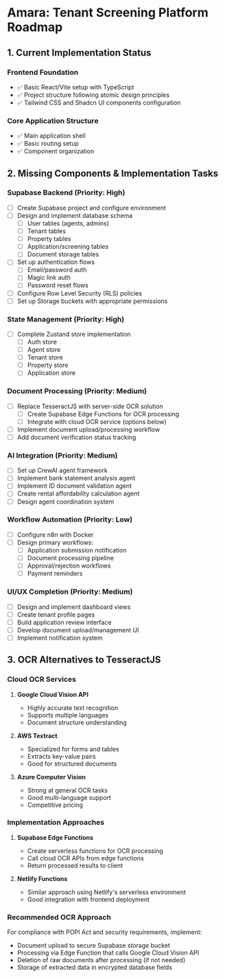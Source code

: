 # Amara: Tenant Screening Platform Roadmap

## 1. Current Implementation Status

### Frontend Foundation

- ✅ Basic React/Vite setup with TypeScript
- ✅ Project structure following atomic design principles
- ✅ Tailwind CSS and Shadcn UI components configuration

### Core Application Structure

- ✅ Main application shell
- ✅ Basic routing setup
- ✅ Component organization

## 2. Missing Components & Implementation Tasks

### Supabase Backend (Priority: High)

- [ ] Create Supabase project and configure environment
- [ ] Design and implement database schema
  - [ ] User tables (agents, admins)
  - [ ] Tenant tables
  - [ ] Property tables
  - [ ] Application/screening tables
  - [ ] Document storage tables
- [ ] Set up authentication flows
  - [ ] Email/password auth
  - [ ] Magic link auth
  - [ ] Password reset flows
- [ ] Configure Row Level Security (RLS) policies
- [ ] Set up Storage buckets with appropriate permissions

### State Management (Priority: High)

- [ ] Complete Zustand store implementation
  - [ ] Auth store
  - [ ] Agent store
  - [ ] Tenant store
  - [ ] Property store
  - [ ] Application store

### Document Processing (Priority: Medium)

- [ ] Replace TesseractJS with server-side OCR solution
  - [ ] Create Supabase Edge Functions for OCR processing
  - [ ] Integrate with cloud OCR service (options below)
- [ ] Implement document upload/processing workflow
- [ ] Add document verification status tracking

### AI Integration (Priority: Medium)

- [ ] Set up CrewAI agent framework
- [ ] Implement bank statement analysis agent
- [ ] Implement ID document validation agent
- [ ] Create rental affordability calculation agent
- [ ] Design agent coordination system

### Workflow Automation (Priority: Low)

- [ ] Configure n8n with Docker
- [ ] Design primary workflows:
  - [ ] Application submission notification
  - [ ] Document processing pipeline
  - [ ] Approval/rejection workflows
  - [ ] Payment reminders

### UI/UX Completion (Priority: Medium)

- [ ] Design and implement dashboard views
- [ ] Create tenant profile pages
- [ ] Build application review interface
- [ ] Develop document upload/management UI
- [ ] Implement notification system

## 3. OCR Alternatives to TesseractJS

### Cloud OCR Services

1. **Google Cloud Vision API**

   - Highly accurate text recognition
   - Supports multiple languages
   - Document structure understanding

2. **AWS Textract**

   - Specialized for forms and tables
   - Extracts key-value pairs
   - Good for structured documents

3. **Azure Computer Vision**
   - Strong at general OCR tasks
   - Good multi-language support
   - Competitive pricing

### Implementation Approaches

1. **Supabase Edge Functions**

   - Create serverless functions for OCR processing
   - Call cloud OCR APIs from edge functions
   - Return processed results to client

2. **Netlify Functions**
   - Similar approach using Netlify's serverless environment
   - Good integration with frontend deployment

### Recommended OCR Approach

For compliance with POPI Act and security requirements, implement:

- Document upload to secure Supabase storage bucket
- Processing via Edge Function that calls Google Cloud Vision API
- Deletion of raw documents after processing (if not needed)
- Storage of extracted data in encrypted database fields
